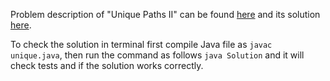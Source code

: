 Problem description of "Unique Paths II" can be found [here](https://leetcode.com/problems/unique-paths-ii/) and its solution [here](https://github.com/aurimas13/LeetCode-HackerRank-MAANG/blob/main/LeetCode/Java%20Solutions/Unique%20Paths%20II/unique.java).

To check the solution in terminal first compile Java file as `javac unique.java`, then run the command as follows `java Solution` and it will check tests and if the solution works correctly.
